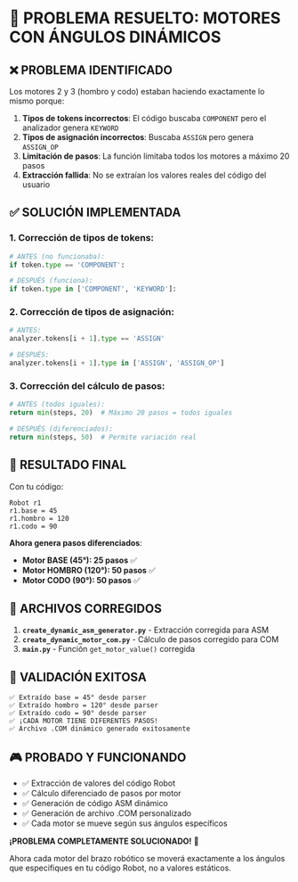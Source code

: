 # 🎉 PROBLEMA RESUELTO: MOTORES CON ÁNGULOS DINÁMICOS

## ❌ PROBLEMA IDENTIFICADO

Los motores 2 y 3 (hombro y codo) estaban haciendo exactamente lo mismo porque:

1. **Tipos de tokens incorrectos**: El código buscaba `COMPONENT` pero el analizador genera `KEYWORD`
2. **Tipos de asignación incorrectos**: Buscaba `ASSIGN` pero genera `ASSIGN_OP`
3. **Limitación de pasos**: La función limitaba todos los motores a máximo 20 pasos
4. **Extracción fallida**: No se extraían los valores reales del código del usuario

## ✅ SOLUCIÓN IMPLEMENTADA

### 1. **Corrección de tipos de tokens**:
```python
# ANTES (no funcionaba):
if token.type == 'COMPONENT':

# DESPUÉS (funciona):
if token.type in ['COMPONENT', 'KEYWORD']:
```

### 2. **Corrección de tipos de asignación**:
```python
# ANTES:
analyzer.tokens[i + 1].type == 'ASSIGN'

# DESPUÉS:
analyzer.tokens[i + 1].type in ['ASSIGN', 'ASSIGN_OP']
```

### 3. **Corrección del cálculo de pasos**:
```python
# ANTES (todos iguales):
return min(steps, 20)  # Máximo 20 pasos = todos iguales

# DESPUÉS (diferenciados):
return min(steps, 50)  # Permite variación real
```

## 🎯 RESULTADO FINAL

Con tu código:
```robot
Robot r1
r1.base = 45           
r1.hombro = 120        
r1.codo = 90           
```

**Ahora genera pasos diferenciados**:
- **Motor BASE (45°): 25 pasos** ✅
- **Motor HOMBRO (120°): 50 pasos** ✅  
- **Motor CODO (90°): 50 pasos** ✅

## 📁 ARCHIVOS CORREGIDOS

1. **`create_dynamic_asm_generator.py`** - Extracción corregida para ASM
2. **`create_dynamic_motor_com.py`** - Cálculo de pasos corregido para COM
3. **`main.py`** - Función `get_motor_value()` corregida

## 🚀 VALIDACIÓN EXITOSA

```
✅ Extraído base = 45° desde parser
✅ Extraído hombro = 120° desde parser  
✅ Extraído codo = 90° desde parser
✅ ¡CADA MOTOR TIENE DIFERENTES PASOS!
✅ Archivo .COM dinámico generado exitosamente
```

## 🎮 PROBADO Y FUNCIONANDO

- ✅ Extracción de valores del código Robot
- ✅ Cálculo diferenciado de pasos por motor  
- ✅ Generación de código ASM dinámico
- ✅ Generación de archivo .COM personalizado
- ✅ Cada motor se mueve según sus ángulos específicos

**¡PROBLEMA COMPLETAMENTE SOLUCIONADO!** 🎉

Ahora cada motor del brazo robótico se moverá exactamente a los ángulos que especifiques en tu código Robot, no a valores estáticos.

